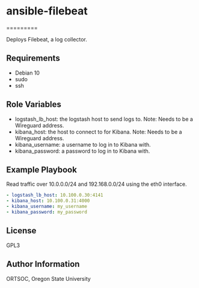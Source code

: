 # ansible-filebeat
=========

Deploys Filebeat, a log collector.

Requirements
------------

- Debian 10
- sudo
- ssh

Role Variables
--------------

- logstash_lb_host: the logstash host to send logs to. Note: Needs to be a Wireguard address.
- kibana_host: the host to connect to for Kibana. Note: Needs to be a Wireguard address.
- kibana_username: a username to log in to Kibana with.
- kibana_password: a password to log in to Kibana with.


Example Playbook
----------------

Read traffic over 10.0.0.0/24 and 192.168.0.0/24 using the eth0 interface.

```yaml
- logstash_lb_host: 10.100.0.30:4141
- kibana_host: 10.100.0.31:4000
- kibana_username: my_username
- kibana_password: my_password
```
License
-------

GPL3

Author Information
------------------

ORTSOC, Oregon State University
